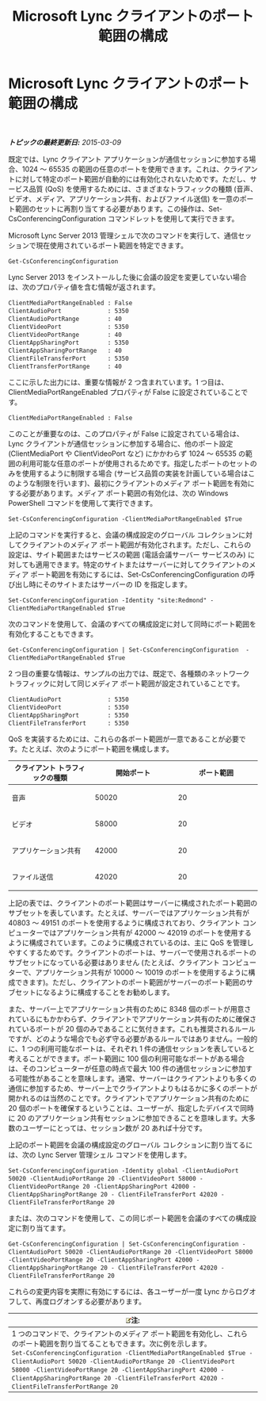 ﻿---
title: Microsoft Lync クライアントのポート範囲の構成
TOCTitle: Microsoft Lync クライアントのポート範囲の構成
ms:assetid: 287d5cea-7ada-461c-9b4a-9da2af315e71
ms:mtpsurl: https://technet.microsoft.com/ja-jp/library/JJ204760(v=OCS.15)
ms:contentKeyID: 48271625
ms.date: 05/19/2016
mtps_version: v=OCS.15
ms.translationtype: HT
---

# Microsoft Lync クライアントのポート範囲の構成

 

_**トピックの最終更新日:** 2015-03-09_

既定では、Lync クライアント アプリケーションが通信セッションに参加する場合、1024 ～ 65535 の範囲の任意のポートを使用できます。これは、クライアントに対して特定のポート範囲が自動的には有効化されないためです。ただし、サービス品質 (QoS) を使用するためには、さまざまなトラフィックの種類 (音声、ビデオ、メディア、アプリケーション共有、およびファイル送信) を一意のポート範囲のセットに再割り当てする必要があります。この操作は、Set-CsConferencingConfiguration コマンドレットを使用して実行できます。

Microsoft Lync Server 2013 管理シェルで次のコマンドを実行して、通信セッションで現在使用されているポート範囲を特定できます。

    Get-CsConferencingConfiguration

Lync Server 2013 をインストールした後に会議の設定を変更していない場合は、次のプロパティ値を含む情報が返されます。

    ClientMediaPortRangeEnabled : False
    ClientAudioPort             : 5350
    ClientAudioPortRange        : 40
    ClientVideoPort             : 5350
    ClientVideoPortRange        : 40
    ClientAppSharingPort        : 5350
    ClientAppSharingPortRange   : 40
    ClientFileTransferPort      : 5350
    ClientTransferPortRange     : 40

ここに示した出力には、重要な情報が 2 つ含まれています。1 つ目は、ClientMediaPortRangeEnabled プロパティが False に設定されていることです。

    ClientMediaPortRangeEnabled : False

このことが重要なのは、このプロパティが False に設定されている場合は、Lync クライアントが通信セッションに参加する場合に、他のポート設定 (ClientMediaPort や ClientVideoPort など) にかかわらず 1024 ～ 65535 の範囲の利用可能な任意のポートが使用されるためです。指定したポートのセットのみを使用するように制限する場合 (サービス品質の実装を計画している場合はこのような制限を行います)、最初にクライアントのメディア ポート範囲を有効にする必要があります。メディア ポート範囲の有効化は、次の Windows PowerShell コマンドを使用して実行できます。

    Set-CsConferencingConfiguration -ClientMediaPortRangeEnabled $True

上記のコマンドを実行すると、会議の構成設定のグローバル コレクションに対してクライアントのメディア ポート範囲が有効化されます。ただし、これらの設定は、サイト範囲またはサービスの範囲 (電話会議サーバー サービスのみ) に対しても適用できます。特定のサイトまたはサーバーに対してクライアントのメディア ポート範囲を有効にするには、Set-CsConferencingConfiguration の呼び出し時にそのサイトまたはサーバーの ID を指定します。

    Set-CsConferencingConfiguration -Identity "site:Redmond" -ClientMediaPortRangeEnabled $True

次のコマンドを使用して、会議のすべての構成設定に対して同時にポート範囲を有効化することもできます。

    Get-CsConferencingConfiguration | Set-CsConferencingConfiguration  -ClientMediaPortRangeEnabled $True

2 つ目の重要な情報は、サンプルの出力では、既定で、各種類のネットワーク トラフィックに対して同じメディア ポート範囲が設定されていることです。

    ClientAudioPort             : 5350
    ClientVideoPort             : 5350
    ClientAppSharingPort        : 5350
    ClientFileTransferPort      : 5350

QoS を実装するためには、これらの各ポート範囲が一意であることが必要です。たとえば、次のようにポート範囲を構成します。


<table>
<colgroup>
<col style="width: 33%" />
<col style="width: 33%" />
<col style="width: 33%" />
</colgroup>
<thead>
<tr class="header">
<th>クライアント トラフィックの種類</th>
<th>開始ポート</th>
<th>ポート範囲</th>
</tr>
</thead>
<tbody>
<tr class="odd">
<td><p>音声</p></td>
<td><p>50020</p></td>
<td><p>20</p></td>
</tr>
<tr class="even">
<td><p>ビデオ</p></td>
<td><p>58000</p></td>
<td><p>20</p></td>
</tr>
<tr class="odd">
<td><p>アプリケーション共有</p></td>
<td><p>42000</p></td>
<td><p>20</p></td>
</tr>
<tr class="even">
<td><p>ファイル送信</p></td>
<td><p>42020</p></td>
<td><p>20</p></td>
</tr>
</tbody>
</table>


上記の表では、クライアントのポート範囲はサーバーに構成されたポート範囲のサブセットを表しています。たとえば、サーバーではアプリケーション共有が 40803 ～ 49151 のポートを使用するように構成されており、クライアント コンピューターではアプリケーション共有が 42000 ～ 42019 のポートを使用するように構成されています。このように構成されているのは、主に QoS を管理しやすくするためです。クライアントのポートは、サーバーで使用されるポートのサブセットになっている必要はありません (たとえば、クライアント コンピューターで、アプリケーション共有が 10000 ～ 10019 のポートを使用するように構成できます)。ただし、クライアントのポート範囲がサーバーのポート範囲のサブセットになるように構成することをお勧めします。

また、サーバー上でアプリケーション共有のために 8348 個のポートが用意されているにもかかわらず、クライアントでアプリケーション共有のために確保されているポートが 20 個のみであることに気付きます。これも推奨されるルールですが、どのような場合でも必ず守る必要があるルールではありません。一般的に、1 つの利用可能なポートは、それぞれ 1 件の通信セッションを表していると考えることができます。ポート範囲に 100 個の利用可能なポートがある場合は、そのコンピューターが任意の時点で最大 100 件の通信セッションに参加する可能性があることを意味します。通常、サーバーはクライアントよりも多くの通信に参加するため、サーバー上でクライアントよりもはるかに多くのポートが開かれるのは当然のことです。クライアントでアプリケーション共有のために 20 個のポートを確保するということは、ユーザーが、指定したデバイスで同時に 20 のアプリケーション共有セッションに参加できることを意味します。大多数のユーザーにとっては、セッション数が 20 あれば十分です。

上記のポート範囲を会議の構成設定のグローバル コレクションに割り当てるには、次の Lync Server 管理シェル コマンドを使用します。

    Set-CsConferencingConfiguration -Identity global -ClientAudioPort 50020 -ClientAudioPortRange 20 -ClientVideoPort 58000 -ClientVideoPortRange 20 -ClientAppSharingPort 42000 -ClientAppSharingPortRange 20 - ClientFileTransferPort 42020 -ClientFileTransferPortRange 20

または、次のコマンドを使用して、この同じポート範囲を会議のすべての構成設定に割り当てます。

    Get-CsConferencingConfiguration | Set-CsConferencingConfiguration -ClientAudioPort 50020 -ClientAudioPortRange 20 -ClientVideoPort 58000 -ClientVideoPortRange 20 -ClientAppSharingPort 42000 -ClientAppSharingPortRange 20 - ClientFileTransferPort 42020 -ClientFileTransferPortRange 20

これらの変更内容を実際に有効にするには、各ユーザーが一度 Lync からログオフして、再度ログオンする必要があります。

<table>
<thead>
<tr class="header">
<th><img src="images/Gg412781.note(OCS.15).gif" title="note" alt="note" />注:</th>
</tr>
</thead>
<tbody>
<tr class="odd">
<td>1 つのコマンドで、クライアントのメディア ポート範囲を有効化し、これらのポート範囲を割り当てることもできます。次に例を示します。<br />
<code>Set-CsConferencingConfiguration -ClientMediaPortRangeEnabled $True -ClientAudioPort 50020 -ClientAudioPortRange 20 -ClientVideoPort 58000 -ClientVideoPortRange 20 -ClientAppSharingPort 42000 -ClientAppSharingPortRange 20 -ClientFileTransferPort 42020 -ClientFileTransferPortRange 20</code></td>
</tr>
</tbody>
</table>

